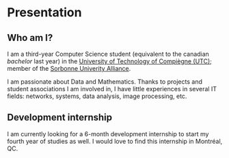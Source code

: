# Presentation


## Who am I?

I am a third-year Computer Science student (equivalent to the canadian *bachelor* last year) in the [University of Technology of Compiègne (UTC)](https://www.utc.fr/en.html); member of the [Sorbonne Univerity Alliance](https://www.sorbonne-universite.fr/en/university/about-us/sorbonne-university-alliance). 

I am passionate about Data and Mathematics. Thanks to projects and student associations I am involved in, I have little experiences in several IT fields: networks, systems, data analysis, image processing, etc.

## Development internship
I am currently looking for a 6-month development internship to start my fourth year of studies as well. I would love to find this internship in Montréal, QC.
